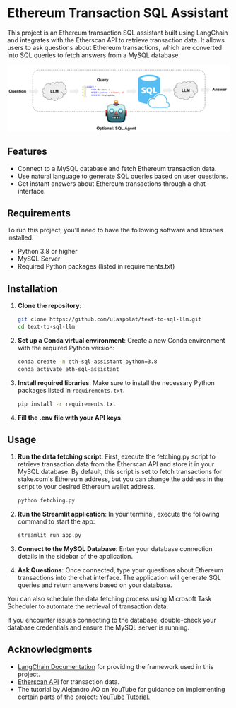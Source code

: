 # Ethereum Transaction SQL Assistant

This project is an Ethereum transaction SQL assistant built using LangChain and integrates with the Etherscan API to retrieve transaction data. It allows users to ask questions about Ethereum transactions, which are converted into SQL queries to fetch answers from a MySQL database.

![System Flow Diagram](diagram.png)

## Features

- Connect to a MySQL database and fetch Ethereum transaction data.
- Use natural language to generate SQL queries based on user questions.
- Get instant answers about Ethereum transactions through a chat interface.

## Requirements

To run this project, you'll need to have the following software and libraries installed:

- Python 3.8 or higher
- MySQL Server
- Required Python packages (listed in requirements.txt)

## Installation

1. **Clone the repository**:
   ```bash
   git clone https://github.com/ulaspolat/text-to-sql-llm.git
   cd text-to-sql-llm
   ```

2. **Set up a Conda virtual environment**: Create a new Conda environment with the required Python version:
   ```bash
   conda create -n eth-sql-assistant python=3.8
   conda activate eth-sql-assistant
   ```

3. **Install required libraries**: Make sure to install the necessary Python packages listed in `requirements.txt`.
   ```bash
   pip install -r requirements.txt
   ```

4. **Fill the .env file with your API keys**.

## Usage

1. **Run the data fetching script**: First, execute the fetching.py script to retrieve transaction data from the Etherscan API and store it in your MySQL database. By default, this script is set to fetch transactions for stake.com's Ethereum address, but you can change the address in the script to your desired Ethereum wallet address.


   ```bash
   python fetching.py
   ```

2. **Run the Streamlit application**: In your terminal, execute the following command to start the app:
   ```bash
   streamlit run app.py
   ```

3. **Connect to the MySQL Database**: Enter your database connection details in the sidebar of the application.

4. **Ask Questions**: Once connected, type your questions about Ethereum transactions into the chat interface. The application will generate SQL queries and return answers based on your database.

You can also schedule the data fetching process using Microsoft Task Scheduler to automate the retrieval of transaction data.

If you encounter issues connecting to the database, double-check your database credentials and ensure the MySQL server is running.

## Acknowledgments

- [LangChain Documentation](https://docs.langchain.com) for providing the framework used in this project.
- [Etherscan API](https://etherscan.io/apis) for transaction data.
- The tutorial by Alejandro AO on YouTube for guidance on implementing certain parts of the project: [YouTube Tutorial](https://www.youtube.com/watch?v=YqqRkuizNN4&ab_channel=AlejandroAO-Software%26Ai).
